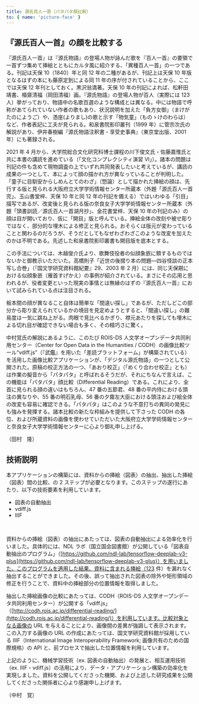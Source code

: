 ```yaml
---
title: 源氏百人一首（パタパタ顔比較）
to: { name: 'picture-face' }
---
```


<h2 class="mb-2">『源氏百人一首』の顔を比較する</h2>

『源氏百人一首』は『源氏物語』の登場人物が詠んだ歌を『百人一首』の要領で一首ずつ集めて挿絵とともにカルタ風に紹介する、「異種百人一首」の一つである。刊記は天保 10（1840）年と同 12 年の二種があるが、刊記上は天保 10 年版となるはずの本にも藤原定到による同 11 年の序が付されていることから、ここでは天保 12 年刊としておく。黒沢翁満著。天保 10 年の刊記によれば、松軒田靖書、棔齋清福（岡田清福）画。『源氏物語』の登場人物が百人（実際には 123 人）挙がっており、物語中の名歌百選のような構成とは異なる。中には物語で呼称があてられていない作者の歌もあり、状況説明を加えた「負方女御」（まけがたのにようご）や、憑座(よりまし)の歌と示す「物気童」（ものゝけのわらは）など、作者表記に工夫が見られる。和泉書院影印叢刊（1999 年）に管宗次氏の解説があり、伊井春樹編『源氏物語注釈書・享受史事典』（東京堂出版、2001 年）にも著録される。

2021 年 4 月から、大学院総合文化研究科博士課程の川下俊文氏・佐藤嘉惟氏と共に本書の講読を進めている（「文化コンプレクシティ演習 VI」）。諸本の問題は刊記の件も含めて現物調査の上でいずれ共同発表したいと考えているが、講読の成果の一つとして、本によって顔の描かれ方が異なっていることが判明した。「童子に目馴安からしめんとてのわざ」（惣論）として描かれた挿絵の顔は、先行する版と見られる大阪府立大学学術情報センター所蔵本（外題「源氏百人一首　完」、玉山書堂梓、天保 10 年と同 12 年の刊記を備える）ではいわゆる「引目」描写であるが、改変後と見られる版の奈良女子大学学術情報センター所蔵本（外題「頭書訓読／源氏百人一首湖月抄」、金花書堂梓、天保 10 年の刊記のみ）の顔は目が開いており、仮に「開目」版と呼んでいる。挿絵全体の改刻や被せ彫りではなく、部分的な埋木による修正と見られる。おそらくは版元が変わっていることと関わるのだろうが、そうだとしてもなぜわざわざこのような改変を加えたのかは不明である。先述した和泉書院影印叢書も開目版を底本とする。

この手法については、木越俊介氏より、歌舞伎役者の似顔象嵌に類するものではないかと御教示いただいた。高橋則子「近世の後摺り本の問題―四谷怪談の正本写し合巻」（『国文学研究資料館紀要』29、2003 年 2 月）には、同じ天保期における似顔象嵌（雁首すげかえ）の事例が紹介されている。まさにその応用と思われるが、役者変更といった現実の事情とは無縁のはずの『源氏百人一首』において試みられている点は注目される。

板本間の顔が異なること自体は簡単な「間違い探し」であるが、ただしどこの部分から彫り変えられているかの境目を見定めようとすると、「間違い探し」の難易度は一気に跳ね上がる。肉眼で見比べるかぎり、襟元あたりを探しても埋木による切れ目が確認できない場合も多く、その精巧さに驚く。

中村覚氏の解説にあるように、このたび ROIS-DS 人文学オープンデータ共同利用センター（Center for Open Data in the Humanities / CODH）の画像比較ツール“vdiff.js”（『武鑑』を用いた「差読プラットフォーム」が構築されている）を活用した画像比較アプリケーションが、「デジタル源氏物語」の一つとして公開された。原稿の校正方法の一つ、「あおり校正」（「めくり合わせ校正」とも）は作業の擬音から「パタパタ」と呼ばれるそうだが、それにちなんで言えば、この機能は「パタパタ」顔比較（Differential Reading）である。これにより、全首に見られる顔の違いはもちろん、47 番の五節君、48 番の平内侍における頭注の異なりや、55 番の明石乳母、56 番の夕霧左大臣における頭注および絵全体の改変も容易に確認できる。「パタパタ」はこのような不意打ちの異同の発見にも強みを発揮する。諸本比較の新たな枠組みを提供して下さった CODH の各位、および所蔵資料の画像を使わせていただいた大阪府立大学学術情報センターと奈良女子大学学術情報センターに心より御礼申し上げる。

<div class="text-right">（田村　隆）</div>

<h2 class="mb-2">技術説明</h2>

本アプリケーションの構築には、資料からの挿絵（図表）の抽出、抽出した挿絵（図表）間の比較、の 2 ステップが必要となります。このステップの遂行にあたり、以下の技術要素を利用しています。

- 図表の自動抽出
- vdiff.js
- IIIF

<br/>

資料からの挿絵（図表）の抽出にあたっては、図表の自動抽出による効率化を行いました。具体的には、NDL ラボ（国立国会図書館）が公開している「図表自動抽出のプログラム」（[https://github.com/ndl-lab/tensorflow-deeplab-v3-plus](https://github.com/ndl-lab/tensorflow-deeplab-v3-plus)）を用いました。このプログラムを適用した結果、資料に含まれる挿絵（123 件）を漏れなく抽出することができました。その後、誤って抽出された図表の除外や矩形領域の修正を行うことで、資料中の挿絵部分の位置情報を取得しました。

抽出した挿絵画像の比較にあたっては、CODH（ROIS-DS 人文学オープンデータ共同利用センター）が公開する「vdiff.js」（[http://codh.rois.ac.jp/differential-reading/](http://codh.rois.ac.jp/differential-reading/)）を利用しています。比較対象となる画像の URL を与えることにより、画像間の差異が強調して表示されます。この入力する画像の URL の作成にあたっては、国文学研究資料館が採用している IIIF（International Image Interoperability Framework; 画像共有のための国際規格）の API と、前プロセスで抽出した位置情報を利用しています。

上記のように、機械学習技術（ex. 図表の自動抽出）の発展と、相互運用技術（ex. IIIF・vdiff.js）の活用により、データ・アプリケーション構築の効率化を実現しました。資料を公開してくださった機関、および上述した研究成果を公開してくださった関係者に心より感謝申し上げます。

<div class="text-right">（中村　覚）</div>
